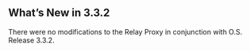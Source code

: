 ## What’s New in 3.3.2


There were no modifications to the Relay Proxy in conjunction with O.S. Release 3.3.2.